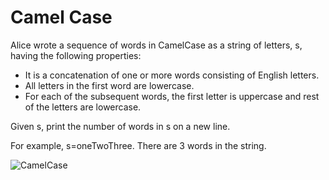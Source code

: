 # Camel Case

Alice wrote a sequence of words in CamelCase as a string of letters, s, having the following properties:

* It is a concatenation of one or more words consisting of English letters.
* All letters in the first word are lowercase.
* For each of the subsequent words, the first letter is uppercase and rest of the letters are lowercase.

Given s, print the number of words in s on a new line.

For example, s=oneTwoThree. There are 3 words in the string.

![CamelCase](https://upload.wikimedia.org/wikipedia/commons/thumb/c/c8/CamelCase_new.svg/1200px-CamelCase_new.svg.png)
